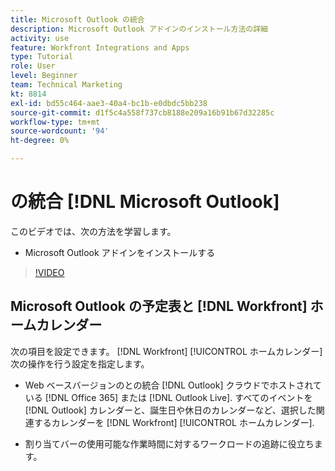 ```yaml
---
title: Microsoft Outlook の統合
description: Microsoft Outlook アドインのインストール方法の詳細
activity: use
feature: Workfront Integrations and Apps
type: Tutorial
role: User
level: Beginner
team: Technical Marketing
kt: 8814
exl-id: bd55c464-aae3-40a4-bc1b-e0dbdc5bb238
source-git-commit: d1f5c4a558f737cb8188e209a16b91b67d32285c
workflow-type: tm+mt
source-wordcount: '94'
ht-degree: 0%

---
```


# の統合 [!DNL Microsoft Outlook]

このビデオでは、次の方法を学習します。

* Microsoft Outlook アドインをインストールする

>[!VIDEO](https://video.tv.adobe.com/v/335115/?quality=12)


## Microsoft Outlook の予定表と [!DNL Workfront] ホームカレンダー

次の項目を設定できます。 [!DNL Workfront] [!UICONTROL ホームカレンダー] 次の操作を行う設定を指定します。

* Web ベースバージョンのとの統合 [!DNL Outlook] クラウドでホストされている [!DNL Office 365] または [!DNL Outlook Live]. すべてのイベントを [!DNL Outlook] カレンダーと、誕生日や休日のカレンダーなど、選択した関連するカレンダーを [!DNL Workfront] [!UICONTROL ホームカレンダー].

* 割り当てバーの使用可能な作業時間に対するワークロードの追跡に役立ちます。
